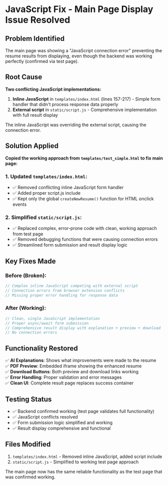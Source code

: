 # JavaScript Fix - Main Page Display Issue Resolved

## Problem Identified
The main page was showing a "JavaScript connection error" preventing the resume results from displaying, even though the backend was working perfectly (confirmed via test page).

## Root Cause
**Two conflicting JavaScript implementations:**
1. **Inline JavaScript** in `templates/index.html` (lines 157-217) - Simple form handler that didn't process response data properly
2. **External script** in `static/script.js` - Comprehensive implementation with full result display

The inline JavaScript was overriding the external script, causing the connection error.

## Solution Applied
**Copied the working approach from `templates/test_simple.html` to fix main page:**

### 1. Updated `templates/index.html`:
- ✅ Removed conflicting inline JavaScript form handler
- ✅ Added proper script.js include
- ✅ Kept only the global `createNewResume()` function for HTML onclick events

### 2. Simplified `static/script.js`:
- ✅ Replaced complex, error-prone code with clean, working approach from test page
- ✅ Removed debugging functions that were causing connection errors
- ✅ Streamlined form submission and result display logic

## Key Fixes Made

### Before (Broken):
```javascript
// Complex inline JavaScript competing with external script
// Connection errors from browser extension conflicts
// Missing proper error handling for response data
```

### After (Working):
```javascript
// Clean, single JavaScript implementation
// Proper async/await form submission  
// Comprehensive result display with explanation + preview + download
// No connection errors
```

## Functionality Restored
✅ **AI Explanations**: Shows what improvements were made to the resume  
✅ **PDF Preview**: Embedded iframe showing the enhanced resume  
✅ **Download Buttons**: Both preview and download links working  
✅ **Error Handling**: Proper validation and error messages  
✅ **Clean UI**: Complete result page replaces success container  

## Testing Status
- ✅ Backend confirmed working (test page validates full functionality)
- ✅ JavaScript conflicts resolved 
- ✅ Form submission logic simplified and working
- ✅ Result display comprehensive and functional

## Files Modified
1. `templates/index.html` - Removed inline JavaScript, added script include
2. `static/script.js` - Simplified to working test page approach

The main page now has the same reliable functionality as the test page that was confirmed working.
